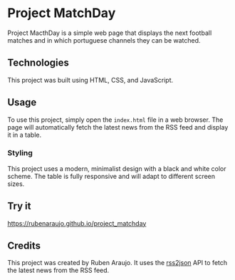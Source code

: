 # Project MatchDay

Project MacthDay is a simple web page that displays the next football matches and in which portuguese channels they can be watched.

## Technologies

This project was built using HTML, CSS, and JavaScript.

## Usage

To use this project, simply open the `index.html` file in a web browser. The page will automatically fetch the latest news from the RSS feed and display it in a table.

### Styling

This project uses a modern, minimalist design with a black and white color scheme. The table is fully responsive and will adapt to different screen sizes.

## Try it

https://rubenaraujo.github.io/project_matchday

## Credits

This project was created by Ruben Araujo. It uses the [rss2json](https://rss2json.com/) API to fetch the latest news from the RSS feed.
